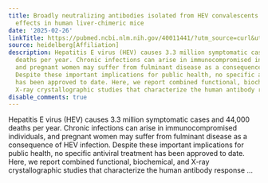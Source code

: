 ```yaml
---
title: Broadly neutralizing antibodies isolated from HEV convalescents confer protective
  effects in human liver-chimeric mice
date: '2025-02-26'
linkTitle: https://pubmed.ncbi.nlm.nih.gov/40011441/?utm_source=curl&utm_medium=rss&utm_campaign=pubmed-2&utm_content=1FakS-2QOkCT8HsMOQP1bCRQ4YzyumYOmxmF0moLsQ3dFB1E9V&fc=20220326224207&ff=20250227170943&v=2.18.0.post9+e462414
source: heidelberg[Affiliation]
description: Hepatitis E virus (HEV) causes 3.3 million symptomatic cases and 44,000
  deaths per year. Chronic infections can arise in immunocompromised individuals,
  and pregnant women may suffer from fulminant disease as a consequence of HEV infection.
  Despite these important implications for public health, no specific antiviral treatment
  has been approved to date. Here, we report combined functional, biochemical, and
  X-ray crystallographic studies that characterize the human antibody response ...
disable_comments: true
---
```

Hepatitis E virus (HEV) causes 3.3 million symptomatic cases and 44,000 deaths per year. Chronic infections can arise in immunocompromised individuals, and pregnant women may suffer from fulminant disease as a consequence of HEV infection. Despite these important implications for public health, no specific antiviral treatment has been approved to date. Here, we report combined functional, biochemical, and X-ray crystallographic studies that characterize the human antibody response ...